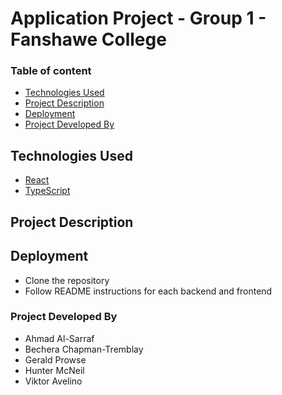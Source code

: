 # Application Project - Group 1 - Fanshawe College

### Table of content

- [Technologies Used](#technologies-used)
- [Project Description](#project-description)
- [Deployment](#deployment)
- [Project Developed By](#project-developed-by)

## Technologies Used

<!-- TODO: Add each tech used here -->

- [React](https://reactjs.org/)
- [TypeScript](https://www.typescriptlang.org/)

## Project Description

<!-- TODO: Project Description goes here -->

## Deployment

- Clone the repository
- Follow README instructions for each backend and frontend

### Project Developed By

- Ahmad Al-Sarraf
- Bechera Chapman-Tremblay
- Gerald Prowse
- Hunter McNeil 
- Viktor Avelino
